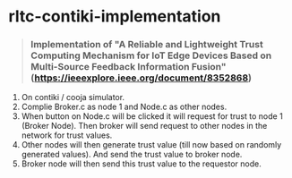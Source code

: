 # rltc-contiki-implementation
>### Implementation of "A Reliable and Lightweight Trust Computing Mechanism for IoT Edge Devices Based on Multi-Source Feedback Information Fusion" (https://ieeexplore.ieee.org/document/8352868)

1. On contiki / cooja simulator.
2. Complie Broker.c as node 1 and Node.c as other nodes.
3. When button on Node.c will be clicked it will request for trust to node 1 (Broker Node). Then broker will send request to other nodes in the network for trust values.
4. Other nodes will then generate trust value (till now based on randomly generated values). And send the trust value to broker node.
5. Broker node will then send this trust value to the requestor node.


